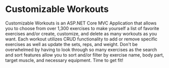 # Customizable Workouts
Customizable Workouts is an ASP.NET Core MVC Application that allows you to choose from over 1,300 exercises to make yourself a list of favorite exercises and/or create, customize, and delete as many workouts as you want. Each workout utilizes CRUD functionality to add or remove specific exercises as well as update the sets, reps, and weight. Don't be overwhelmed by having to look through so many exercises as the search and sort features allow you to sort and/or filter by exercise name, body part, target muscle, and necessary equipment. Time to get fit!
